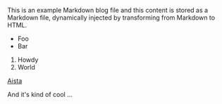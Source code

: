
This is an example Markdown blog file and this content is stored as a Markdown file, dynamically
injected by transforming from Markdown to HTML.

* Foo
* Bar

1. Howdy
2. World

[Aista](https://aista.com)

And it's kind of cool ...
